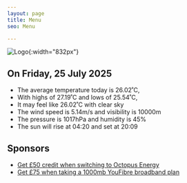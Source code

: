 ```yaml
---
layout: page
title: Menu
seo: Menu

---
```


![Logo](/images/logo.jpg){:width="832px"}

<!-- weather_marker starts -->
## On Friday, 25 July 2025

- The average temperature today is 26.02˚C,
- With highs of 27.19˚C and lows of 25.54˚C,
- It may feel like 26.02˚C with clear sky
- The wind speed is 5.14m/s and visibility is 10000m
- The pressure is 1017hPa and humidity is 45%
- The sun will rise at 04:20 and set at 20:09

<!-- weather_marker ends -->

## Sponsors

- [Get £50 credit when switching to Octopus Energy](https://bit.ly/3oD1nnS)
- [Get £75 when taking a 1000mb YouFibre broadband plan](https://aklam.io/91zWhU?)
